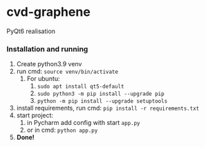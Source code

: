 # cvd-graphene
PyQt6 realisation

### Installation and running

1. Create python3.9 venv
2. run cmd: `source venv/bin/activate`
   1. For ubuntu: 
      1. `sudo apt install qt5-default`
      2. `sudo python3 -m pip install --upgrade pip`
      3. `python -m pip install --upgrade setuptools`
3. install requirements, run cmd: `pip install -r requirements.txt`
4. start project:
   1. in Pycharm add config with start `app.py`
   2. or in cmd: `python app.py`
5. **Done!**
